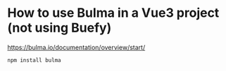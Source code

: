 # How to use Bulma in a Vue3 project (not using Buefy)

https://bulma.io/documentation/overview/start/

    npm install bulma
    
